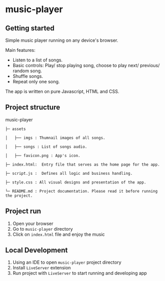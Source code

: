 # music-player

## Getting started 
Simple music player running on any device's browser.

Main features:
- Listen to a list of songs.
- Basic controls: Play/ stop playing song, choose to play next/ previous/ random song.
- Shuffle songs.
- Repeat only one song.

The app is written on pure Javascript, HTML and CSS.

## Project structure
  music-player
  
    ├─ assets
    
    │   ├── imgs : Thumnail images of all songs.
    
    │   ├── songs : List of songs audio.
    
    │   ├── favicon.png : App's icon.
    
    ├─ index.html:  Entry file that serves as the home page for the app.
    
    ├─ script.js :  Defines all logic and business handling.
    
    ├─ style.css : All visual designs and presentation of the app.
    
    └─ README.md : Project documentation. Please read it before running the project.

## Project run 
1. Open your browser
2. Go to `music-player` directory
3. Click on `index.html` file and enjoy the music

## Local Development
1. Using an IDE to open `music-player` project directory
2. Install `LiveServer` extension
3. Run project with `LiveServer` to start running and developing app
